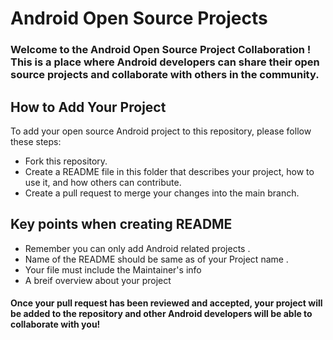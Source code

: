 # Android Open Source Projects

### Welcome to the Android Open Source Project Collaboration ! This is a place where Android developers can share their open source projects and collaborate with others in the community.

## How to Add Your Project

To add your open source Android project to this repository, please follow these steps:

- Fork this repository.
- Create a README file in this folder that describes your project, how to use it, and how others can contribute.
- Create a pull request to merge your changes into the main branch.

## Key points when creating README

- Remember you can only add Android related projects .
- Name of the README should be same as of your Project name .
- Your file must include the Maintainer's info
- A breif overview about your project 

#### Once your pull request has been reviewed and accepted, your project will be added to the repository and other Android developers will be able to collaborate with you!
